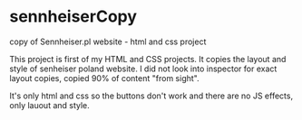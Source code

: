 # sennheiserCopy
copy of Sennheiser.pl website - html and css project

This project is first of my HTML and CSS projects.
It copies the layout and style of senheiser poland website. 
I did not look into inspector for exact layout copies, copied 90% of content "from sight".

It's only html and css so the buttons don't work and there are no JS effects, only lauout and style.

